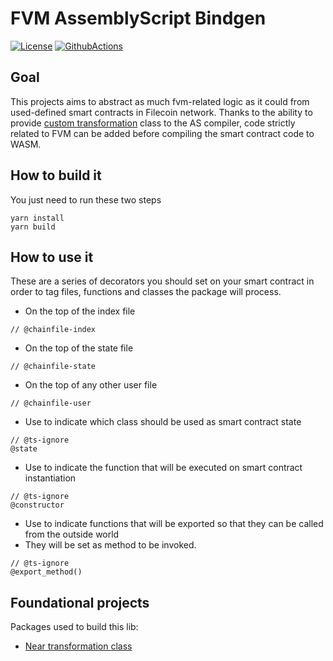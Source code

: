# FVM AssemblyScript Bindgen
[![License](https://img.shields.io/badge/License-MIT-blue.svg)](https://opensource.org/licenses/MIT)
[![GithubActions](https://github.com/Zondax/fvm-as-bindgen/actions/workflows/main.yaml/badge.svg)](https://github.com/Zondax/fvm-as-bindgen/blob/master/.github/workflows/main.yaml)


## Goal 
This projects aims to abstract as much fvm-related logic as it could from used-defined smart contracts in Filecoin network.
Thanks to the ability to provide [custom transformation](https://www.assemblyscript.org/compiler.html#transforms) class to the AS compiler,
code strictly related to FVM can be added before compiling the smart contract code to WASM.

## How to build it
You just need to run these two steps
```
yarn install
yarn build
```

## How to use it
These are a series of decorators you should set on your smart contract in order to tag files, functions and classes
the package will process.

- On the top of the index file
```
// @chainfile-index
```
- On the top of the state file
```
// @chainfile-state
```
- On the top of any other user file
```
// @chainfile-user
```
- Use to indicate which class should be used as smart contract state
```
// @ts-ignore
@state
```
- Use to indicate the function that will be executed on smart contract instantiation

```
// @ts-ignore
@constructor
```

- Use to indicate functions that will be exported so that they can be called from the outside world
- They will be set as method to be invoked.
```
// @ts-ignore
@export_method()
```

## Foundational projects
Packages used to build this lib:

- [Near transformation class](https://github.com/near/near-sdk-as/bindgen)
